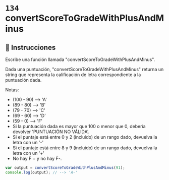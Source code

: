 # `134` convertScoreToGradeWithPlusAndMinus

## 📝 Instrucciones

Escribe una función llamada "convertScoreToGradeWithPlusAndMinus".

Dada una puntuación, "convertScoreToGradeWithPlusAndMinus" returna un string que representa la calificación de letra correspondiente a la puntuación dada.

Notas:
* (100 - 90) --> 'A'
* (89  - 80) --> 'B'
* (79  - 70) --> 'C'
* (69  - 60) --> 'D'
* (59  -  0) --> 'F'
* Si la puntuación dada es mayor que 100 o menor que 0, debería devolver 'PUNTUACIÓN NO VÁLIDA'.
* Si el puntaje está entre 0 y 2 (incluido) de un rango dado, devuelva la letra con un '-'
* Si el puntaje está entre 8 y 9 (incluido) de un rango dado, devuelva la letra con un '+'
* No hay F + y no hay F-.

```js
var output = convertScoreToGradeWithPlusAndMinus(91);
console.log(output); // --> 'A-'

```